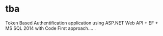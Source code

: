 # tba
Token Based Authentification application using ASP.NET Web API + EF + MS SQL 2014 with Code First approach....
.

